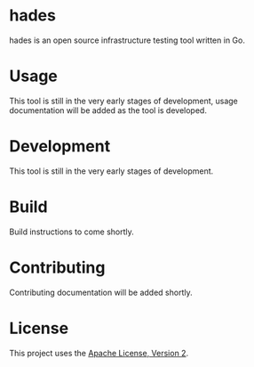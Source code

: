 # hades
hades is an open source infrastructure testing tool written in Go.

# Usage
This tool is still in the very early stages of development, usage documentation will be added as the tool is developed.

# Development
This tool is still in the very early stages of development.

# Build
Build instructions to come shortly.

# Contributing
Contributing documentation will be added shortly.

# License
This project uses the [Apache License, Version 2](https://opensource.org/licenses/Apache-2.0).
